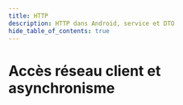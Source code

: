 ```yaml
---
title: HTTP
description: HTTP dans Android, service et DTO
hide_table_of_contents: true
---
```


# Accès réseau client et asynchronisme




